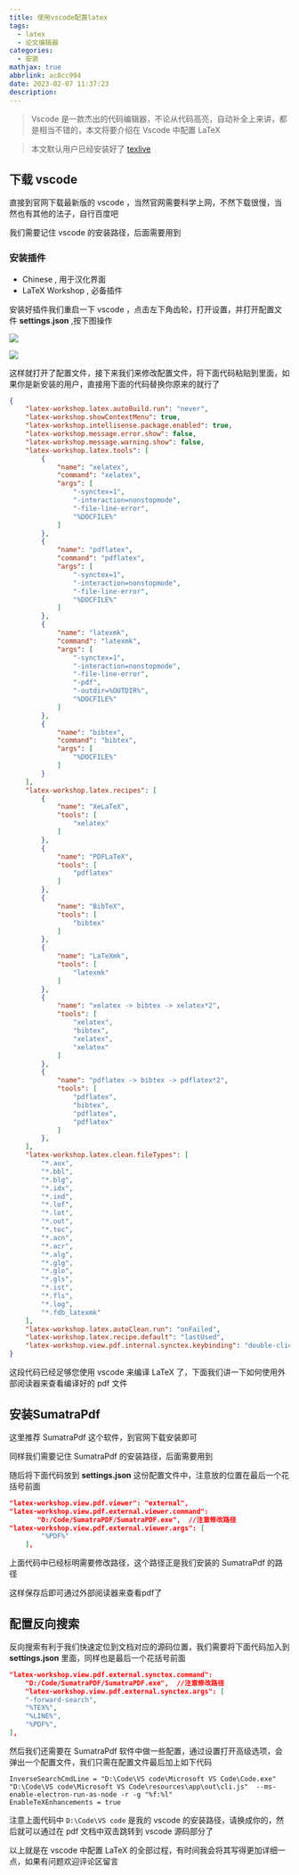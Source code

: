 ```yaml
---
title: 使用vscode配置latex
tags:
  - latex
  - 论文编辑器
categories:
  - 安装
mathjax: true
abbrlink: ac8cc994
date: 2023-02-07 11:37:23
description:
---
```

> Vscode 是一款杰出的代码编辑器，不论从代码高亮，自动补全上来讲，都是相当不错的，本文将要介绍在 Vscode 中配置 LaTeX

> 本文默认用户已经安装好了 [texlive](http://ravanla.github.io/posts/ac8cc9fe.html)

## 下载 vscode

直接到官网下载最新版的 vscode ，当然官网需要科学上网，不然下载很慢，当然也有其他的法子，自行百度吧

我们需要记住 vscode 的安装路径，后面需要用到

### 安装插件

-   Chinese , 用于汉化界面
-   LaTeX Workshop , 必备插件

安装好插件我们重启一下 vscode ，点击左下角齿轮，打开设置，并打开配置文件 **settings.json** ,按下图操作

![](https://ljguo-1308058910.cos.ap-nanjing.myqcloud.com//img/1.png)

![](https://ljguo-1308058910.cos.ap-nanjing.myqcloud.com//img/2.png)

这样就打开了配置文件，接下来我们来修改配置文件，将下面代码粘贴到里面，如果你是新安装的用户，直接用下面的代码替换你原来的就行了

```json
{
    "latex-workshop.latex.autoBuild.run": "never",
    "latex-workshop.showContextMenu": true,
    "latex-workshop.intellisense.package.enabled": true,
    "latex-workshop.message.error.show": false,
    "latex-workshop.message.warning.show": false,
    "latex-workshop.latex.tools": [
        {
            "name": "xelatex",
            "command": "xelatex",
            "args": [
                "-synctex=1",
                "-interaction=nonstopmode",
                "-file-line-error",
                "%DOCFILE%"
            ]
        },
        {
            "name": "pdflatex",
            "command": "pdflatex",
            "args": [
                "-synctex=1",
                "-interaction=nonstopmode",
                "-file-line-error",
                "%DOCFILE%"
            ]
        },
        {
            "name": "latexmk",
            "command": "latexmk",
            "args": [
                "-synctex=1",
                "-interaction=nonstopmode",
                "-file-line-error",
                "-pdf",
                "-outdir=%OUTDIR%",
                "%DOCFILE%"
            ]
        },
        {
            "name": "bibtex",
            "command": "bibtex",
            "args": [
                "%DOCFILE%"
            ]
        }
    ],
    "latex-workshop.latex.recipes": [
        {
            "name": "XeLaTeX",
            "tools": [
                "xelatex"
            ]
        },
        {
            "name": "PDFLaTeX",
            "tools": [
                "pdflatex"
            ]
        },
        {
            "name": "BibTeX",
            "tools": [
                "bibtex"
            ]
        },
        {
            "name": "LaTeXmk",
            "tools": [
                "latexmk"
            ]
        },
        {
            "name": "xelatex -> bibtex -> xelatex*2",
            "tools": [
                "xelatex",
                "bibtex",
                "xelatex",
                "xelatex"
            ]
        },
        {
            "name": "pdflatex -> bibtex -> pdflatex*2",
            "tools": [
                "pdflatex",
                "bibtex",
                "pdflatex",
                "pdflatex"
            ]
        },
    ],
    "latex-workshop.latex.clean.fileTypes": [
        "*.aux",
        "*.bbl",
        "*.blg",
        "*.idx",
        "*.ind",
        "*.lof",
        "*.lot",
        "*.out",
        "*.toc",
        "*.acn",
        "*.acr",
        "*.alg",
        "*.glg",
        "*.glo",
        "*.gls",
        "*.ist",
        "*.fls",
        "*.log",
        "*.fdb_latexmk"
    ],
    "latex-workshop.latex.autoClean.run": "onFailed",
    "latex-workshop.latex.recipe.default": "lastUsed",
    "latex-workshop.view.pdf.internal.synctex.keybinding": "double-click",
}
```


这段代码已经足够您使用 vscode 来编译 LaTeX 了，下面我们讲一下如何使用外部阅读器来查看编译好的 pdf 文件

## 安装SumatraPdf

这里推荐 SumatraPdf 这个软件，到官网下载安装即可

同样我们需要记住 SumatraPdf 的安装路径，后面需要用到

随后将下面代码放到 **settings.json** 这份配置文件中，注意放的位置在最后一个花括号前面

```json
"latex-workshop.view.pdf.viewer": "external",
"latex-workshop.view.pdf.external.viewer.command":
       "D:/Code/SumatraPDF/SumatraPDF.exe",  //注意修改路径
"latex-workshop.view.pdf.external.viewer.args": [
        "%PDF%"
    ],
```

上面代码中已经标明需要修改路径，这个路径正是我们安装的 SumatraPdf 的路径

这样保存后即可通过外部阅读器来查看pdf了

## 配置反向搜索

反向搜索有利于我们快速定位到文档对应的源码位置，我们需要将下面代码加入到 **settings.json** 里面，同样也是最后一个花括号前面

```json
"latex-workshop.view.pdf.external.synctex.command":
    "D:/Code/SumatraPDF/SumatraPDF.exe",  //注意修改路径
    "latex-workshop.view.pdf.external.synctex.args": [
    "-forward-search",
    "%TEX%",
    "%LINE%",
    "%PDF%",
],
```

然后我们还需要在 SumatraPdf 软件中做一些配置，通过设置打开高级选项，会弹出一个配置文件，我们只需在配置文件最后加上如下代码

```
InverseSearchCmdLine = "D:\Code\VS code\Microsoft VS Code\Code.exe" "D:\Code\VS code\Microsoft VS Code\resources\app\out\cli.js"  --ms-enable-electron-run-as-node -r -g "%f:%l"
EnableTeXEnhancements = true
```

注意上面代码中 `D:\Code\VS code` 是我的 vscode 的安装路径，请换成你的，然后就可以通过在 pdf 文档中双击跳转到 vscode 源码部分了

以上就是在 vscode 中配置 LaTeX 的全部过程，有时间我会将其写得更加详细一点，如果有问题欢迎评论区留言